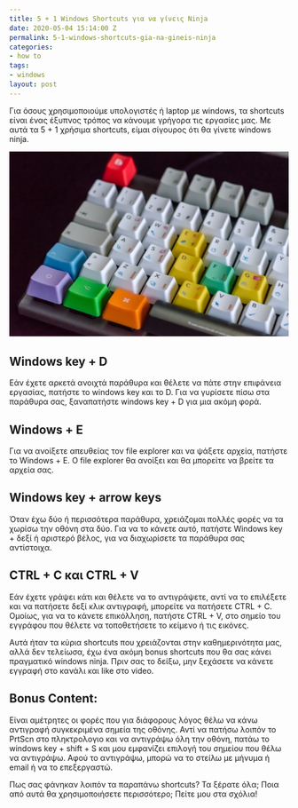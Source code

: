 ```yaml
---
title: 5 + 1 Windows Shortcuts για να γίνεις Ninja
date: 2020-05-04 15:14:00 Z
permalink: 5-1-windows-shortcuts-gia-na-gineis-ninja
categories:
- how to
tags:
- windows
layout: post
---
```


Για όσους χρησιμοποιούμε υπολογιστές ή laptop με windows, τα shortcuts είναι ένας έξυπνος τρόπος να κάνουμε γρήγορα τις εργασίες μας. Με αυτά τα 5 + 1 χρήσιμα shortcuts, είμαι σίγουρος ότι θα γίνετε windows ninja. 

![shortcut.jpg](/uploads/shortcut.jpg)

## Windows key + D
Εάν έχετε αρκετά ανοιχτά παράθυρα και θέλετε να πάτε στην επιφάνεια εργασίας, πατήστε το windows key και το D. Για να γυρίσετε πίσω στα παράθυρα σας, ξαναπατήστε windows key + D για μια ακόμη φορά.
## Windows + E
Για να ανοίξετε απευθείας τον file explorer και να ψάξετε αρχεία, πατήστε το Windows + E. Ο file explorer θα ανοίξει και θα μπορείτε να βρείτε τα αρχεία σας.
## Windows key + arrow keys
Όταν έχω δύο ή περισσότερα παράθυρα, χρειάζομαι πολλές φορές να τα χωρίσω την οθόνη στα δύο. Για να το κάνετε αυτό, πατήστε Windows key + δεξί ή αριστερό βέλος, για να διαχωρίσετε τα παράθυρα σας αντίστοιχα.
## CTRL + C και CTRL + V
Εάν έχετε γράψει κάτι και θέλετε να το αντιγράψετε, αντί να το επιλέξετε και να πατήσετε δεξί κλικ αντιγραφή, μπορείτε να πατήσετε CTRL + C. Ομοίως, για να το κάνετε επικόλληση, πατήστε CTRL + V, στο σημείο του εγγράφου που θέλετε να τοποθετήσετε το κείμενο ή τις εικόνες.

Αυτά ήταν τα κύρια shortcuts που χρειάζονται στην καθημερινότητα μας, αλλά δεν τελείωσα, έχω ένα ακόμη bonus shortcuts που θα σας κάνει πραγματικό windows ninja. Πριν σας το δείξω, μην ξεχάσετε να κάνετε εγγραφή στο κανάλι και like στο video.

## Bonus Content:

Είναι αμέτρητες οι φορές που για διάφορους λόγος θέλω να κάνω αντιγραφή συγκεκριμένα σημεία της οθόνης. Αντί να πατήσω λοιπόν το PrtScn στο πληκτρολογιο και να αντιγράψω όλη την οθόνη, πατάω το windows key + shift + S και μου εμφανίζει επιλογή του σημείου που θέλω να αντιγράψω. Αφού το αντιγράψω, μπορώ να το στείλω με μήνυμα ή email ή να το επεξεργαστώ.

Πως σας φάνηκαν λοιπόν τα παραπάνω shortcuts? Τα ξέρατε όλα; Ποια από αυτά θα χρησιμοποιήσετε περισσότερο; Πείτε μου στα σχόλια!
